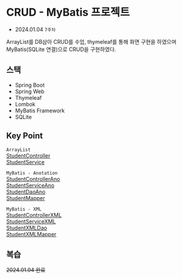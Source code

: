 # CRUD - MyBatis 프로젝트

- 2024.01.04 `7주차`

ArrayList를 DB삼아 CRUD를 수업, thymeleaf를 통해 화면 구현을 하였으며  
MyBatis(SQLite 연결)으로 CRUD을 구현하였다.

## 스택
- Spring Boot
- Spring Web
- Thymeleaf
- Lombok
- MyBatis Framework
- SQLite

## Key Point

`ArrayList`  
[StudentController](/src/main/java/com/example/CRUD/ArrayList/StudentController.java)  
[StudentService](/src/main/java/com/example/CRUD/ArrayList/StudentService.java)

`MyBatis - Anotation`  
[StudentControllerAno](/src/main/java/com/example/CRUD/anotationSQL/StudentControllerAno.java)  
[StudentServiceAno](/src/main/java/com/example/CRUD/anotationSQL/StudentServiceAno.java)  
[StudentDaoAno](/src/main/java/com/example/CRUD/anotationSQL/StudentDaoAno.java)  
[StudentMapper](/src/main/java/com/example/CRUD/anotationSQL/StudentMapper.java)  

`MyBatis - XML`  
[StudentControllerXML](/src/main/java/com/example/CRUD/xml/StudentControllerXml.java)  
[StudentServiceXML](/src/main/java/com/example/CRUD/xml/StudentServiceXml.java)  
[StudentXMLDao](/src/main/java/com/example/CRUD/xml/StudentXMLDao.java)  
[StudentXMLMapper](/src/main/java/com/example/CRUD/xml/StudentXMLMapper.java)  

## 복습
~~2024.01.04 완료~~